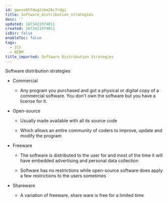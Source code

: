 ```yaml
---
id: gwnsobhfdwg2zbm26c7rdgi
title: Software_distribution_strategies
desc: ''
updated: 1673421974011
created: 1673421974011
isDir: false
enableToc: false
tags:
  - ICS
  - NIBM
title_imported: Software Distribution Strategies
---
```


Software distribution strategies

-   Commercial

    -   Any program you purchased and got a physical or digital copy of a commercial software. You don't own the software but you have a license for it.

-   Open-source

    -   Usually made available with all its source code

    -   Which allows an entire community of coders to improve, update and modify the program

-   Freeware

    -   The software is distributed to the user for and most of the time it will have embedded advertising and personal data collection

    -   Software has no restrictions while open-source software does apply a few restrictions to the users sometimes

-   Shareware

    -   A variation of freeware, share ware is free for a limited time
